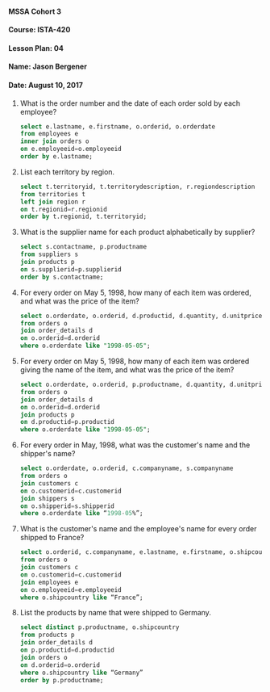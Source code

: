 #### MSSA Cohort 3
#### Course: ISTA-420
#### Lesson Plan: 04
#### Name: Jason Bergener
#### Date: August 10, 2017

1. What is the order number and the date of each order sold by each employee?
    ```sql
    select e.lastname, e.firstname, o.orderid, o.orderdate
    from employees e
    inner join orders o
    on e.employeeid=o.employeeid
    order by e.lastname;
    ```
1. List each territory by region.
    ```sql
    select t.territoryid, t.territorydescription, r.regiondescription
    from territories t
    left join region r
    on t.regionid=r.regionid
    order by t.regionid, t.territoryid;
    ```
1. What is the supplier name for each product alphabetically by supplier?
    ```sql
    select s.contactname, p.productname
    from suppliers s
    join products p
    on s.supplierid=p.supplierid
    order by s.contactname;
    ```
1. For every order on May 5, 1998, how many of each item was ordered, and what was the price of the item?
    ```sql
    select o.orderdate, o.orderid, d.productid, d.quantity, d.unitprice
    from orders o 
    join order_details d
    on o.orderid=d.orderid
    where o.orderdate like "1998-05-05";
    ```
1. For every order on May 5, 1998, how many of each item was ordered giving the name of the item, and what was the price of the item?
    ```sql
    select o.orderdate, o.orderid, p.productname, d.quantity, d.unitprice
    from orders o
    join order_details d
    on o.orderid=d.orderid
    join products p
    on d.productid=p.productid
    where o.orderdate like "1998-05-05";
    ```
1. For every order in May, 1998, what was the customer's name and the shipper's name?
    ```sql
    select o.orderdate, o.orderid, c.companyname, s.companyname
    from orders o
    join customers c
    on o.customerid=c.customerid
    join shippers s
    on o.shipperid=s.shipperid
    where o.orderdate like “1998-05%”;
    ```
1. What is the customer's name and the employee's name for every order shipped to France?
    ```sql
    select o.orderid, c.companyname, e.lastname, e.firstname, o.shipcountry
    from orders o
    join customers c
    on o.customerid=c.customerid
    join employees e
    on o.employeeid=e.employeeid
    where o.shipcountry like “France”;
    ```
1. List the products by name that were shipped to Germany.
    ```sql
    select distinct p.productname, o.shipcountry
    from products p
    join order_details d
    on p.productid=d.productid
    join orders o
    on d.orderid=o.orderid
    where o.shipcountry like “Germany”
    order by p.productname;
    ```